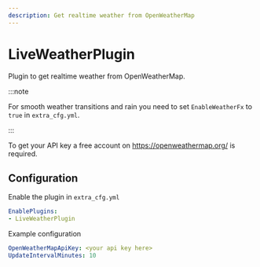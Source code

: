```yaml
---
description: Get realtime weather from OpenWeatherMap
---
```


# LiveWeatherPlugin
Plugin to get realtime weather from OpenWeatherMap.

:::note

For smooth weather transitions and rain you need to set `EnableWeatherFx` to `true` in `extra_cfg.yml`.

:::

To get your API key a free account on https://openweathermap.org/ is required.
## Configuration
Enable the plugin in `extra_cfg.yml`
```yaml title="extra_cfg.yml"
EnablePlugins:
- LiveWeatherPlugin
```
Example configuration
```yaml title="plugin_live_weather_cfg.yml"
OpenWeatherMapApiKey: <your api key here>
UpdateIntervalMinutes: 10
```